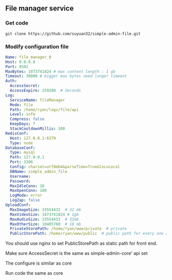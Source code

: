 ## File manager service

### Get code
```shell
git clone https://github.com/suyuan32/simple-admin-file.git
```

### Modify configuration file

```yaml
Name: file_manager_0
Host: 0.0.0.0
Port: 8502
MaxBytes: 1073741824 # max content length : 1 gb
Timeout: 30000 # bigger max bytes need longer timeout
Auth:
  AccessSecret:
  AccessExpire: 259200  # Seconds
Log:
  ServiceName: fileManager
  Mode: file
  Path: /home/ryan/logs/file/api
  Level: info
  Compress: false
  KeepDays: 7
  StackCooldownMillis: 100
RedisConf:
  Host: 127.0.0.1:6379
  Type: node
DatabaseConf:
  Type: mysql
  Path: 127.0.0.1
  Port: 3306
  Config: charset=utf8mb4&parseTime=True&loc=Local
  DBName: simple_admin_file
  Username:
  Password:
  MaxIdleConn: 10
  MaxOpenConn: 100
  LogMode: error
  LogZap: false
UploadConf:
  MaxImageSize: 33554432  # 32 mb
  MaxVideoSize: 1073741824 # 1gb
  MaxAudioSize: 33554432  # 32mb
  MaxOtherSize: 10485760  # 10 mb
  PrivateStorePath: /home/ryan/www/private  # private
  PublicStorePath: /home/ryan/www/public  # public path for every one access e.g. nginx path
```

You should use nginx to set PublicStorePath as static path for front end.

Make sure AccessSecret is the same as simple-admin-core' api set

The configure is similar as core

Run code the same as core